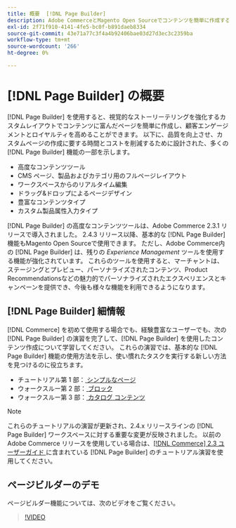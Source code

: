 ```yaml
---
title: 概要  [!DNL Page Builder]
description: Adobe CommerceとMagento Open Sourceでコンテンツを簡単に作成するための  [!DNL Page Builder]  ツールについて説明します。
exl-id: 2f71f910-4141-4fe5-bc0f-b891daeb8334
source-git-commit: 43e71a77c3f4a4b92406bae03d27d3ec3c2359ba
workflow-type: tm+mt
source-wordcount: '266'
ht-degree: 0%

---
```


# [!DNL Page Builder] の概要

[!DNL Page Builder] を使用すると、視覚的なストーリーテリングを強化するカスタムレイアウトでコンテンツに富んだページを簡単に作成し、顧客エンゲージメントとロイヤルティを高めることができます。 以下に、品質を向上させ、カスタムページの作成に要する時間とコストを削減するために設計された、多くの [!DNL Page Builder] 機能の一部を示します。

- 高度なコンテンツツール
- CMS ページ、製品およびカテゴリ用のフルページレイアウト
- ワークスペースからのリアルタイム編集
- ドラッグ&amp;ドロップによるページデザイン
- 豊富なコンテンツタイプ
- カスタム製品属性入力タイプ

[!DNL Page Builder] の高度なコンテンツツールは、Adobe Commerce 2.3.1 リリースで導入されました。 2.4.3 リリース以降、基本的な [!DNL Page Builder] 機能もMagento Open Sourceで使用できます。 ただし、Adobe Commerce内の [!DNL Page Builder] は、残りの _Experience Management_ ツールを使用する機能が強化されています。 これらのツールを使用すると、マーチャントは、ステージングとプレビュー、パーソナライズされたコンテンツ、Product Recommendationsなどの魅力的でパーソナライズされたエクスペリエンスとキャンペーンを提供でき、今後も様々な機能を利用できるようになります。

## [!DNL Page Builder] 細情報

[!DNL Commerce] を初めて使用する場合でも、経験豊富なユーザーでも、次の [!DNL Page Builder] の演習を完了して、[!DNL Page Builder] を使用したコンテンツ作成について学習してください。 これらの演習では、基本的な [!DNL Page Builder] 機能の使用方法を示し、使い慣れたタスクを実行する新しい方法を見つけるのに役立ちます。

- チュートリアル第 1 部：[ シンプルなページ ](1-simple-page.md)
- ウォークスルー第 2 部：[ ブロック ](2-blocks.md)
- ウォークスルー第 3 部：[ カタログ コンテンツ ](3-catalog-content.md)

>[!NOTE]
>
>これらのチュートリアルの演習が更新され、2.4.x リリースラインの [!DNL Page Builder] ワークスペースに対する重要な変更が反映されました。 以前のAdobe Commerce リリースを使用している場合は、[[!DNL Commerce] 2.3 ユーザーガイド ](https://docs.magento.com/user-guide/v2.3/cms/page-builder-learn.html) に含まれている [!DNL Page Builder] のチュートリアル演習を使用してください。

## ページビルダーのデモ

ページビルダー機能については、次のビデオをご覧ください。

>[!VIDEO](https://video.tv.adobe.com/v/343781?quality=12)